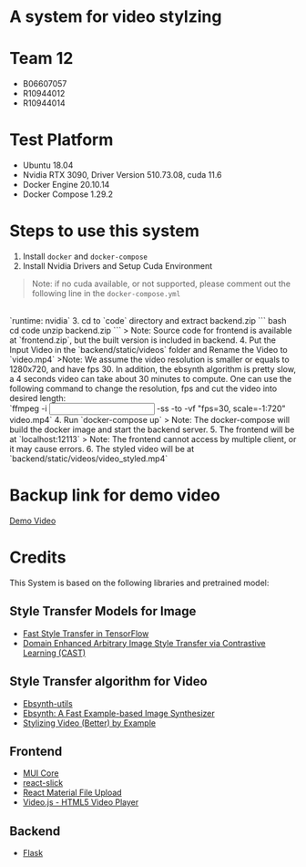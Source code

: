 # A system for video stylzing

# Team 12
- B06607057 
- R10944012 
- R10944014 

# Test Platform
- Ubuntu 18.04
- Nvidia RTX 3090, Driver Version 510.73.08, cuda 11.6
- Docker Engine 20.10.14
- Docker Compose 1.29.2

# Steps to use this system
1. Install `docker` and `docker-compose`
2. Install Nvidia Drivers and Setup Cuda Environment
> Note: if no cuda available, or not supported, please comment out the following line in the `docker-compose.yml`
<br>
`runtime: nvidia`
3. cd to `code` directory and extract backend.zip
```
bash
cd code
unzip backend.zip
```
> Note: Source code for frontend is available at `frontend.zip`, but the built version is included in backend.
4. Put the Input Video in the `backend/static/videos` folder and Rename the Video to `video.mp4`
>Note: We assume the video resolution is smaller or equals to 1280x720, and have fps 30. In addition, the ebsynth algorithm is pretty slow, a 4 seconds video can take about 30 minutes to compute. One can use the following command to change the resolution, fps and cut the video into desired length:
<br>
`ffmpeg -i <input> -ss <start_timestamp> -to <end_timestamp> -vf "fps=30, scale=-1:720" video.mp4`
4. Run `docker-compose up`
> Note: The docker-compose will build the docker image and start the backend server.
5. The frontend will be at `localhost:12113`
> Note: The frontend cannot access by multiple client, or it may cause errors.
6. The styled video will be at `backend/static/videos/video_styled.mp4`

# Backup link for demo video
[Demo Video](https://youtu.be/jyE-B--R5ac)

# Credits
This System is based on the following libraries and pretrained model:
## Style Transfer Models for Image
- [Fast Style Transfer in TensorFlow](https://github.com/lengstrom/fast-style-transfer)
- [Domain Enhanced Arbitrary Image Style Transfer via Contrastive Learning (CAST)](https://github.com/zyxElsa/CAST_pytorch)
## Style Transfer algorithm for Video
- [Ebsynth-utils](https://github.com/Krafi2/ebsynth-utils)
- [Ebsynth: A Fast Example-based Image Synthesizer](https://github.com/jamriska/ebsynth)
- [Stylizing Video (Better) by Example](https://github.com/ctrotz/stylizing-video)
## Frontend
- [MUI Core](https://github.com/mui/material-ui)
- [react-slick](https://github.com/akiran/react-slick)
- [React Material File Upload](https://github.com/iamchathu/react-material-file-upload)
- [Video.js - HTML5 Video Player](https://github.com/videojs/video.js)
## Backend
- [Flask](https://github.com/pallets/flask)